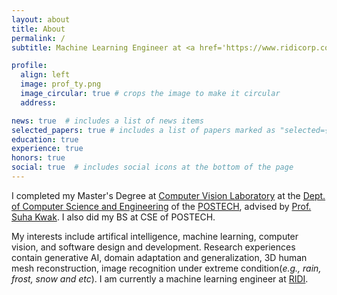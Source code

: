 ```yaml
---
layout: about
title: About
permalink: /
subtitle: Machine Learning Engineer at <a href='https://www.ridicorp.com'>RIDI</a>

profile:
  align: left
  image: prof_ty.png
  image_circular: true # crops the image to make it circular
  address:

news: true  # includes a list of news items
selected_papers: true # includes a list of papers marked as "selected={true}"
education: true
experience: true
honors: true
social: true  # includes social icons at the bottom of the page
---
```


I completed my Master's Degree at <a href='https://cvlab.postech.ac.kr'>Computer Vision Laboratory</a> at the <a href='https://cse.postech.ac.kr'>Dept. of Computer Science and Engineering</a> of the <a href='https://postech.ac.kr'>POSTECH</a>, advised by <a href='https://suhakwak.github.io'>Prof. Suha Kwak</a>. I also did my BS at CSE of POSTECH.

My interests include artifical intelligence, machine learning, computer vision, and software design and development.
Research experiences contain generative AI, domain adaptation and generalization, 3D human mesh reconstruction, image recognition under extreme condition(*e.g., rain, frost, snow and etc*).
I am currently a machine learning engineer at <a href='https://www.ridicorp.com'>RIDI</a>.
